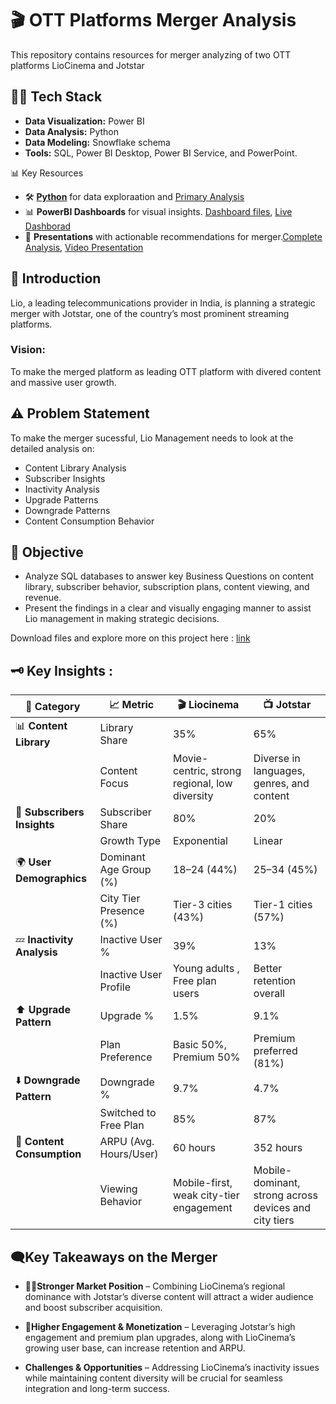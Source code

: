 # 🎬 OTT Platforms Merger Analysis 

This repository contains resources for merger analyzing of two OTT platforms LioCinema and Jotstar

## 👩‍💻 Tech Stack  
- **Data Visualization:** Power BI  
- **Data Analysis:** Python  
- **Data Modeling:** Snowflake schema  
- **Tools:**  SQL, Power BI Desktop, Power BI Service, and PowerPoint.

📊 Key Resources
- 🛠️ [**Python**](https://github.com/PunamGodugula/OTT-Market-Meger-Analysis/tree/main/Python%20files) for data exploraation and [Primary Analysis](https://github.com/PunamGodugula/OTT-Merger/tree/main/Python%20files)
- 📊 **PowerBI Dashboards** for visual insights. [Dashboard files](https://github.com/PunamGodugula/OTT-Market-Meger-Analysis/tree/main/PowerBI%20Dasboard), [Live Dashborad](https://app.powerbi.com/view?r=eyJrIjoiOTQ2MjNiOTAtMTYzYy00YTNmLWEyYzAtM2M2NTNmOGMxOTM5IiwidCI6ImM2ZTU0OWIzLTVmNDUtNDAzMi1hYWU5LWQ0MjQ0ZGM1YjJjNCJ9&pageName=66003f1609d930b3aabc)
- 📑 **Presentations** with actionable recommendations for merger.[Complete Analysis](https://github.com/PunamGodugula/OTT-Market-Meger-Analysis/blob/main/liojotstar_primary_secondary_analysis.pdf), [Video Presentation](https://youtu.be/ejMtdmA9LFY)

## 📝 Introduction  
Lio, a leading telecommunications provider in India, is planning a strategic merger with Jotstar, one of the country’s most prominent streaming platforms.

### Vision:  
To make the merged platform as leading OTT platform with divered content and massive user growth.

## ⚠️ Problem Statement  
 To make the merger sucessful, Lio Management needs to look at the detailed analysis on:
- Content Library Analysis 
- Subscriber Insights
- Inactivity Analysis
- Upgrade Patterns
- Downgrade Patterns
- Content Consumption Behavior

## 🎯 Objective  
- Analyze SQL databases to answer key Business Questions on content library, subscriber behavior, subscription plans, content viewing, and revenue.
- Present the findings in a clear and visually engaging manner to assist Lio management in making strategic decisions.

Download files and explore more on this project here : [link](https://codebasics.io/challenge/codebasics-resume-project-challenge#uploadSuccess17)

## 🗝️ Key Insights : 

| 📂 **Category**                | 📈 **Metric**                    | 🎬 **Liocinema**                                          | 📺 **Jotstar**                                           |
|-------------------------------|----------------------------------|-----------------------------------------------------------|----------------------------------------------------------|
| 📊 **Content Library**         | Library Share                    | 35%                                                       | 65%                                                      |
|                                | Content Focus                    | Movie-centric, strong regional, low diversity             | Diverse in languages, genres, and content                |
| 👥 **Subscribers Insights**    | Subscriber Share                 | 80%                                                       | 20%                                                      |
|                                | Growth Type                      | Exponential                                               | Linear                                                   |
| 🌍 **User Demographics**       | Dominant Age Group (%)           | 18–24 (44%)                                               | 25–34 (45%)                                              |
|                                | City Tier Presence (%)           | Tier-3 cities (43%)                                       | Tier-1 cities (57%)                                      |
| 💤 **Inactivity Analysis**     | Inactive User %                  | 39%                                                       | 13%                                                      |
|                                | Inactive User Profile            | Young adults , Free plan users                       | Better retention overall                                 |
| ⬆️ **Upgrade Pattern**         | Upgrade %                        | 1.5%                                                      | 9.1%                                                     |
|                                | Plan Preference                  | Basic 50%, Premium 50%                                    | Premium preferred (81%)                                  |
| ⬇️ **Downgrade Pattern**       | Downgrade %                      | 9.7%                                                      | 4.7%                                                     |
|                                | Switched to Free Plan            | 85%                                                       | 87%                                                      |
| 🎥 **Content Consumption**     | ARPU (Avg. Hours/User)           | 60 hours                                                      | 352 hours                                                  |
|                                | Viewing Behavior                 | Mobile-first, weak city-tier engagement                   | Mobile-dominant, strong across devices and city tiers    |

## 🗨️Key Takeaways on the Merger
- **💪🏻Stronger Market Position** – Combining LioCinema’s regional dominance with Jotstar’s diverse content will attract a wider audience and boost subscriber acquisition.
  
- **🚀Higher Engagement & Monetization** – Leveraging Jotstar’s high engagement and premium plan upgrades, along with LioCinema’s growing user base, can increase retention and ARPU.
  
- **Challenges & Opportunities** – Addressing LioCinema’s inactivity issues while maintaining content diversity will be crucial for seamless integration and long-term success.


  
